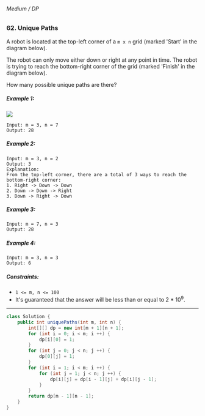 ###### Medium / DP

### 62. Unique Paths

A robot is located at the top-left corner of a `m x n` grid (marked 'Start' in the diagram below).

The robot can only move either down or right at any point in time. The robot is trying to reach the bottom-right corner of the grid (marked 'Finish' in the diagram below).

How many possible unique paths are there?

 

##### Example 1:
![](https://assets.leetcode.com/uploads/2018/10/22/robot_maze.png)
```
Input: m = 3, n = 7
Output: 28
```
##### Example 2:
```
Input: m = 3, n = 2
Output: 3
Explanation:
From the top-left corner, there are a total of 3 ways to reach the bottom-right corner:
1. Right -> Down -> Down
2. Down -> Down -> Right
3. Down -> Right -> Down
```
##### Example 3:
```
Input: m = 7, n = 3
Output: 28
```
##### Example 4:
```
Input: m = 3, n = 3
Output: 6
```

##### Constraints:

- `1 <= m, n <= 100`
- It's guaranteed that the answer will be less than or equal to 2 * 10<sup>9</sup>.

***

```java
class Solution {
    public int uniquePaths(int m, int n) {
        int[][] dp = new int[m + 1][n + 1];
        for (int i = 0; i < m; i ++) {
            dp[i][0] = 1;
        }
        for (int j = 0; j < n; j ++) {
            dp[0][j] = 1;
        }
        for (int i = 1; i < m; i ++) {
            for (int j = 1; j < n; j ++) {
                dp[i][j] = dp[i - 1][j] + dp[i][j - 1];
            }
        }
        return dp[m - 1][n - 1];
    }
}
```

